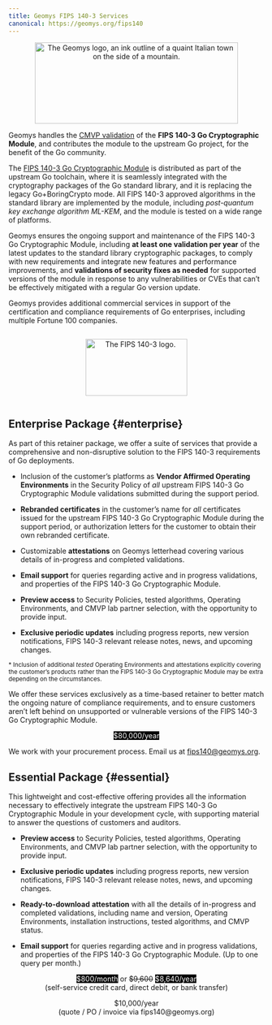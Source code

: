 ```yaml
---
title: Geomys FIPS 140-3 Services
canonical: https://geomys.org/fips140
---
```


<style>
    .inverted {
        /* https://web.dev/articles/light-dark */
        color: Canvas;
        background-color: CanvasText;
    }
    @media (prefers-color-scheme: dark) {
        img {
            filter: invert(1);
        }
    }
    @media print {
        stripe-buy-button {
            display: none !important;
        }
    }
</style>

<p style="text-align: center"><img alt="The Geomys logo, an ink outline of a quaint Italian town on the side of a mountain." width="400" height="160" src="images/geomys_orizz_B_positivo.png">

Geomys handles the [CMVP validation](https://csrc.nist.gov/projects/cryptographic-algorithm-validation-program/details?product=19371) of the **FIPS 140-3 Go Cryptographic Module**, and contributes the module to the upstream Go project, for the benefit of the Go community.

The [FIPS 140-3 Go Cryptographic Module](https://go.dev/doc/security/fips140) is distributed as part of the upstream Go toolchain, where it is seamlessly integrated with the cryptography packages of the Go standard library, and it is replacing the legacy Go+BoringCrypto mode. All FIPS 140-3 approved algorithms in the standard library are implemented by the module, including *post-quantum key exchange algorithm ML-KEM*, and the module is tested on a wide range of platforms.

Geomys ensures the ongoing support and maintenance of the FIPS 140-3 Go Cryptographic Module, including **at least one validation per year** of the latest updates to the standard library cryptographic packages, to comply with new requirements and integrate new features and performance improvements, and **validations of security fixes as needed** for supported versions of the module in response to any vulnerabilities or CVEs that can’t be effectively mitigated with a regular Go version update.

Geomys provides additional commercial services in support of the certification and compliance requirements of Go enterprises, including multiple Fortune 100 companies.

<p style="text-align: center"><img alt="The FIPS 140-3 logo." width="200" height="112" style="padding: 1em 0;" src="images/FIPS 140-3 Logo- BW.png">

## Enterprise Package {#enterprise}

As part of this retainer package, we offer a suite of services that provide a comprehensive and non-disruptive solution to the FIPS 140-3 requirements of Go deployments.

* Inclusion of the customer’s platforms as **Vendor Affirmed Operating Environments** in the Security Policy of *all* upstream FIPS 140-3 Go Cryptographic Module validations submitted during the support period.

* **Rebranded certificates** in the customer’s name for *all* certificates issued for the upstream FIPS 140-3 Go Cryptographic Module during the support period, or authorization letters for the customer to obtain their own rebranded certificate.

* Customizable **attestations** on Geomys letterhead covering various details of in-progress and completed validations.

* **Email support** for queries regarding active and in progress validations, and properties of the FIPS 140-3 Go Cryptographic Module.

* **Preview access** to Security Policies, tested algorithms, Operating Environments, and CMVP lab partner selection, with the opportunity to provide input.

* **Exclusive periodic updates** including progress reports, new version notifications, FIPS 140-3 relevant release notes, news, and upcoming changes.

<p><small>* Inclusion of additional <em>tested</em> Operating Environments and attestations explicitly covering the customer’s products rather than the FIPS 140-3 Go Cryptographic Module may be extra depending on the circumstances.</small></p>

We offer these services exclusively as a time-based retainer to better match the ongoing nature of compliance requirements, and to ensure customers aren’t left behind on unsupported or vulnerable versions of the FIPS 140-3 Go Cryptographic Module.

<p style="text-align: center"><span class="inverted">$80,000/year</span></p>

We work with your procurement process. Email us at fips140@geomys.org.

## Essential Package {#essential}

This lightweight and cost-effective offering provides all the information necessary to effectively integrate the upstream FIPS 140-3 Go Cryptographic Module in your development cycle, with supporting material to answer the questions of customers and auditors.

- **Preview access** to Security Policies, tested algorithms, Operating Environments, and CMVP lab partner selection, with the opportunity to provide input.

- **Exclusive periodic updates** including progress reports, new version notifications, FIPS 140-3 relevant release notes, news, and upcoming changes.

- **Ready-to-download** **attestation** with all the details of in-progress and completed validations, including name and version, Operating Environments, installation instructions, tested algorithms, and CMVP status.

- **Email support** for queries regarding active and in progress validations, and properties of the FIPS 140-3 Go Cryptographic Module. (Up to one query per month.)

<p style="text-align: center">
<span class="inverted">$800/month</span> or <del>$9,600</del> <span class="inverted">$8,640/year</span><br>
(self-service credit card, direct debit, or bank transfer)
</p>

<script async src="https://js.stripe.com/v3/buy-button.js"></script>
<p style="text-align: center">
<stripe-buy-button
  buy-button-id="buy_btn_1ROou5Le4yKccjIdmhFT7OCp"
  publishable-key="pk_live_51Qzj5KLe4yKccjIdbTa2o3AV4DzteqaQYBNMP39GDuPuVM1wJctkQiU6Pb8i1nm5bE3wBIHsdIMjRd8Nm0dksTpe00GzPbJPkD">
</stripe-buy-button>
</p>

<p style="text-align: center">
$10,000/year<br>
(quote / PO / invoice via fips140@geomys.org)
</p>
